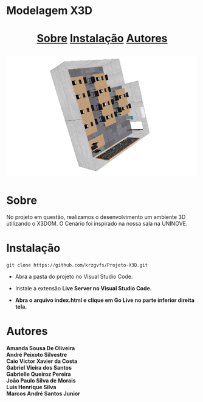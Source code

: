 <h1>Modelagem X3D<h1>

<p align="center">
    <a href="#Sobre">Sobre</a>
    <a href="#Instalação">Instalação</a>
    <a href="#Autores">Autores</a>
</p>

![](./screenshot.PNG)

# Sobre
<p>No projeto em questão, realizamos o desenvolvimento um ambiente 3D utilizando o X3DOM. 
O Cenário foi inspirado na nossa sala na UNINOVE.</p>

# Instalação
```linux
git clone https://github.com/krzgvfs/Projeto-X3D.git
```
- Abra a pasta do projeto no Visual Studio Code.

- Instale a extensão <b>Live Server<b> no Visual Studio Code.

- Abra o arquivo <b>index.html<b> e clique em <b>Go Live<b> no parte inferior direita tela.

# Autores 
Amanda Sousa De Oliveira<br>
André Peixoto Silvestre<br>
Caio Victor Xavier da Costa<br>
Gabriel Vieira dos Santos<br>
Gabrielle Queiroz Pereira<br>
João Paulo Silva de Morais<br>
Luis Henrique Silva<br>
Marcos André Santos Junior
